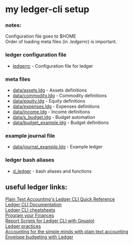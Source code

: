 # my ledger-cli setup

### notes:
Configuration file goes to $HOME   
Order of loading meta files (in _.ledgerrc_) is important.   


### ledger configuration file
- [ledgerrc](ledgerrc) - Configuration file for ledger

### meta files
- [data/assets.ldg](data/assets.ldg) - Assets definitions    
- [data/commodity.ldg](data/commodity.ldg) - Commodity definitions   
- [data/equity.ldg](data/equity.ldg) - Equity definitions   
- [data/expenses.ldg](data/expenses.ldg) - Expenses definitions   
- [data/income.ldg](data/income.ldg) - Income definitions   
- [data/s_budget.ldg](data/s_budget.ldg) - Budget automation   
- [data/budget_example.ldg](data/budget_example.ldg) - Budget definitions   

### example journal file
- [data/journal_example.ldg](data/journal_example.ldg) - Example ledger

### ledger bash aliases
- [d_ledger](d_ledger) - bash aliases and functions

## useful ledger links:

[Plain Text Accounting's Ledger CLI Quick Reference](http://plaintextaccounting.org/quickref)   
[Ledger CLI Documentation](https://www.ledger-cli.org/docs.html)   
[Ledger CLI cheatsheets](https://devhints.io/ledger)   
[Program your Finances](https://www.petekeen.net/finance)   
[Report Scripts for Ledger CLI with Gnuplot](https://www.sundialdreams.com/report-scripts-for-ledger-cli-with-gnuplot/)   
[Ledger practices](https://felixcrux.com/blog/ledger-practices)   
[Accounting for the simple minds with plain text accounting](https://dustri.org/b/accounting-for-the-simple-minds-with-plain-text-accounting.html)   
[Envelope budgeting with Ledger](https://rjurga.github.io/2018/05/10/ledger.html)




